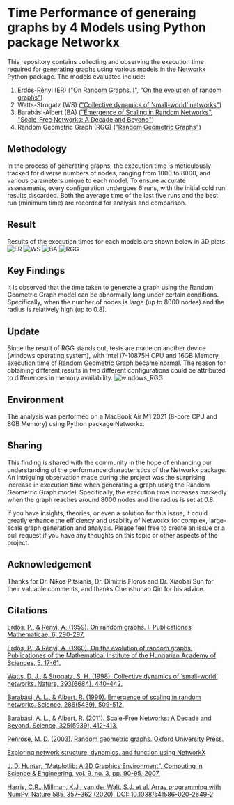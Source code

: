 # Time Performance of generaing graphs by 4 Models using Python package Networkx

This repository contains collecting and observing the execution time required for generating graphs using various models in the [Networkx](https://networkx.org/) Python package. The models evaluated include:

1. Erdős-Rényi (ER) (["On Random Graphs. I"](https://www.renyi.hu/~p_erdos/1959-11.pdf), ["On the evolution of random graphs"](https://www.renyi.hu/~p_erdos/1960-10.pdf))
2. Watts-Strogatz (WS) (["Collective dynamics of ‘small-world’ networks"](https://www.nature.com/articles/30918))
3. Barabási-Albert (BA) (["Emergence of Scaling in Random Networks"](https://www.science.org/doi/10.1126/science.286.5439.509), ["Scale-Free Networks: A Decade and Beyond"](https://www.science.org/doi/10.1126/science.1173299))
4. Random Geometric Graph (RGG) (["Random Geometric Graphs"](https://academic.oup.com/book/9064))

## Methodology

In the process of generating graphs, the execution time is meticulously tracked for diverse numbers of nodes, ranging from 1000 to 8000, and various parameters unique to each model. To ensure accurate assessments, every configuration undergoes 6 runs, with the initial cold run results discarded. Both the average time of the last five runs and the best run (minimum time) are recorded for analysis and comparison.

## Result
Results of the execution times for each models are shown below in 3D plots
![ER](https://github.com/AAroNZH11/Observation_Networkx_RGG/assets/124021215/d5d0c34b-5df6-416b-beff-a27fd8472e01)
![WS](https://github.com/AAroNZH11/Observation_Networkx_RGG/assets/124021215/573d9dba-5fbb-4a91-8d2f-cc01b8383d78)
![BA](https://github.com/AAroNZH11/Observation_Networkx_RGG/assets/124021215/9dd54182-1f49-4d61-8e2a-c19defb1feff)
![RGG](https://github.com/AAroNZH11/Observation_Networkx_RGG/assets/124021215/e5a196c5-b7b2-4b5d-bfc3-e8d4bd75cd1c)

## Key Findings

It is observed that the time taken to generate a graph using the Random Geometric Graph model can be abnormally long under certain conditions. Specifically, when the number of nodes is large (up to 8000 nodes) and the radius is relatively high (up to 0.8).

## Update 
Since the result of RGG stands out, tests are made on another device (windows operating system), with Intel i7-10875H CPU and 16GB Memory, execution time of Random Geometric Graph became normal. The reason for obtaining different results in two different configurations could be attributed to differences in memory availability.
![windows_RGG](https://github.com/AAroNZH11/Performance_RGM_Networkx/assets/124021215/7c5cefc4-0c31-4b6a-bfda-f1c5088b0afe)

## Environment

The analysis was performed on a MacBook Air M1 2021 (8-core CPU and 8GB Memory) using Python package Networkx.

## Sharing

This finding is shared with the community in the hope of enhancing our understanding of the performance characteristics of the Networkx package. An intriguing observation made during the project was the surprising increase in execution time when generating a graph using the Random Geometric Graph model. Specifically, the execution time increases markedly when the graph reaches around 8000 nodes and the radius is set at 0.8.

If you have insights, theories, or even a solution for this issue, it could greatly enhance the efficiency and usability of Networkx for complex, large-scale graph generation and analysis. Please feel free to create an issue or a pull request if you have any thoughts on this topic or other aspects of the project.

## Acknowledgement

Thanks for Dr. Nikos Pitsianis, Dr. Dimitris Floros and Dr. Xiaobai Sun for their valuable comments, and thanks Chenshuhao Qin for his advice.

## Citations

[Erdős, P., & Rényi, A. (1959). On random graphs. I. Publicationes Mathematicae, 6, 290-297.](https://www.renyi.hu/~p_erdos/1959-11.pdf)

[Erdős, P., & Rényi, A. (1960). On the evolution of random graphs. Publicationes of the Mathematical Institute of the Hungarian Academy of Sciences, 5, 17-61.](https://www.renyi.hu/~p_erdos/1960-10.pdf)

[Watts, D. J., & Strogatz, S. H. (1998). Collective dynamics of ‘small-world’ networks. Nature, 393(6684), 440-442.](https://www.nature.com/articles/30918)

[Barabási, A. L., & Albert, R. (1999). Emergence of scaling in random networks. Science, 286(5439), 509-512.](https://www.science.org/doi/10.1126/science.286.5439.509)

[Barabási, A. L., & Albert, R. (2011). Scale-Free Networks: A Decade and Beyond. Science, 325(5939), 412-413.](https://www.science.org/doi/10.1126/science.1173299)

[Penrose, M. D. (2003). Random geometric graphs. Oxford University Press.](https://academic.oup.com/book/9064)

[Exploring network structure, dynamics, and function using NetworkX](https://conference.scipy.org/proceedings/SciPy2008/paper_2/)

[ J. D. Hunter, "Matplotlib: A 2D Graphics Environment", Computing in Science & Engineering, vol. 9, no. 3, pp. 90-95, 2007.](https://ieeexplore.ieee.org/document/4160265)

[Harris, C.R., Millman, K.J., van der Walt, S.J. et al. Array programming with NumPy. Nature 585, 357–362 (2020). DOI: 10.1038/s41586-020-2649-2](https://www.nature.com/articles/s41586-020-2649-2)

